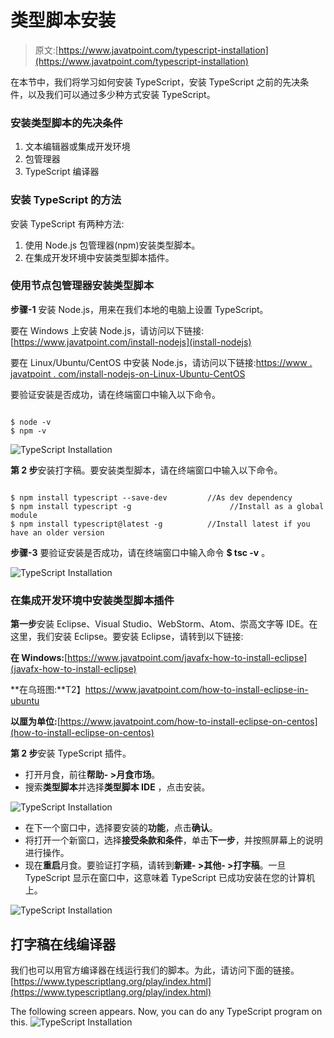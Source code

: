 # 类型脚本安装

> 原文:[https://www.javatpoint.com/typescript-installation](https://www.javatpoint.com/typescript-installation)

在本节中，我们将学习如何安装 TypeScript，安装 TypeScript 之前的先决条件，以及我们可以通过多少种方式安装 TypeScript。

### 安装类型脚本的先决条件

1.  文本编辑器或集成开发环境
2.  包管理器
3.  TypeScript 编译器

### 安装 TypeScript 的方法

安装 TypeScript 有两种方法:

1.  使用 Node.js 包管理器(npm)安装类型脚本。
2.  在集成开发环境中安装类型脚本插件。

### 使用节点包管理器安装类型脚本

**步骤-1** 安装 Node.js，用来在我们本地的电脑上设置 TypeScript。

要在 Windows 上安装 Node.js，请访问以下链接:[https://www.javatpoint.com/install-nodejs](install-nodejs)

要在 Linux/Ubuntu/CentOS 中安装 Node.js，请访问以下链接:[https://www . javatpoint . com/install-nodejs-on-Linux-Ubuntu-CentOS](install-nodejs-on-linux-ubuntu-centos)

要验证安装是否成功，请在终端窗口中输入以下命令。

```

$ node -v
$ npm -v

```

![TypeScript Installation](../Images/6086e9127bbb19ba40438b187f646f6a.png)

**第 2 步**安装打字稿。要安装类型脚本，请在终端窗口中输入以下命令。

```

$ npm install typescript --save-dev         //As dev dependency
$ npm install typescript -g                      //Install as a global module
$ npm install typescript@latest -g          //Install latest if you have an older version

```

**步骤-3** 要验证安装是否成功，请在终端窗口中输入命令 **$ tsc -v** 。

![TypeScript Installation](../Images/bda34e4cb4a6f5cb2efaeba00ebb4b6b.png)

### 在集成开发环境中安装类型脚本插件

**第一步**安装 Eclipse、Visual Studio、WebStorm、Atom、崇高文字等 IDE。在这里，我们安装 Eclipse。要安装 Eclipse，请转到以下链接:

**在 Windows:**[https://www.javatpoint.com/javafx-how-to-install-eclipse](javafx-how-to-install-eclipse)

**在乌班图:**T2】https://www.javatpoint.com/how-to-install-eclipse-in-ubuntu

**以厘为单位:**[https://www.javatpoint.com/how-to-install-eclipse-on-centos](how-to-install-eclipse-on-centos)

**第 2 步**安装 TypeScript 插件。

*   打开月食，前往**帮助- >月食市场**。
*   搜索**类型脚本**并选择**类型脚本 IDE** ，点击安装。

![TypeScript Installation](../Images/6033aefd6e079d6ec6691edc109daaef.png)

*   在下一个窗口中，选择要安装的**功能**，点击**确认**。
*   将打开一个新窗口，选择**接受条款和条件**，单击**下一步**，并按照屏幕上的说明进行操作。
*   现在**重启**月食。要验证打字稿，请转到**新建- >其他- >打字稿**。一旦 TypeScript 显示在窗口中，这意味着 TypeScript 已成功安装在您的计算机上。

![TypeScript Installation](../Images/43be05938351cb46646a59668caad021.png)

## 打字稿在线编译器

我们也可以用官方编译器在线运行我们的脚本。为此，请访问下面的链接。[https://www.typescriptlang.org/play/index.html](https://www.typescriptlang.org/play/index.html)

The following screen appears. Now, you can do any TypeScript program on this. ![TypeScript Installation](../Images/bc0ca2c5e4e23cf9b2fc904c44a718dc.png)